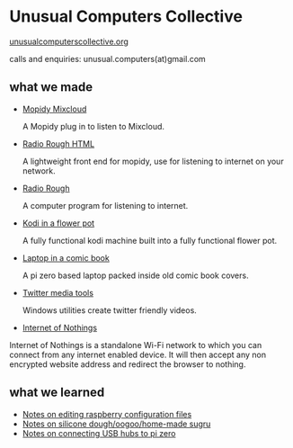 # Unusual Computers Collective

[unusualcomputerscollective.org](http://unusualcomputerscollective.org)

calls and enquiries: unusual.computers(at)gmail.com

## what we made 


* [Mopidy Mixcloud](https://github.com/unusualcomputers/unusualcomputers/blob/master/code/mopidy/mopidymixcloud/README.rst)
  
  A Mopidy plug in to listen to Mixcloud.
  
* [Radio Rough HTML](https://github.com/unusualcomputers/unusualcomputers/blob/master/code/mopidy/mopidyradioroughhtml/README.rst)
  
  A lightweight front end for mopidy, use for listening to internet on your network.

* [Radio Rough](https://github.com/unusualcomputers/unusualcomputers/blob/master/code/mopidy/mopidyradiorough/README.rst)
  
  A computer program for listening to internet.
  
* [Kodi in a flower pot](https://github.com/unusualcomputers/unusualcomputers/blob/master/writing/text/flowerpot.md#kodi-in-a-flower-pot)

  A fully functional kodi machine built into a fully functional flower pot.

* [Laptop in a comic book](https://github.com/unusualcomputers/unusualcomputers/blob/master/writing/text/comic_book.md)

  A pi zero based laptop packed inside old comic book covers.

* [Twitter media tools](https://github.com/unusualcomputers/twittermedia)

  Windows utilities create twitter friendly videos.

* [Internet of Nothings](https://github.com/unusualcomputers/InternetOfNothings/blob/master/README.md)

Internet of Nothings is a standalone Wi-Fi network to which you can connect from any internet enabled device. It will then accept any non encrypted website address and redirect the browser to nothing.


## what we learned

* [Notes on editing raspberry configuration files](https://github.com/unusualcomputers/unusualcomputers/blob/master/writing/text/config_gfiles.md#notes-on-editing-raspberry-configuration-files)
* [Notes on silicone dough/oogoo/home-made sugru](https://github.com/unusualcomputers/unusualcomputers/blob/master/writing/text/silicone_dough.md#notes-on-silicone-doughoogoohome-made-sugru)
* [Notes on connecting USB hubs to pi zero](https://github.com/unusualcomputers/unusualcomputers/blob/master/writing/text/usbnotes.md#notes-on-connecting-usb-hubs-to-pi-zero)

